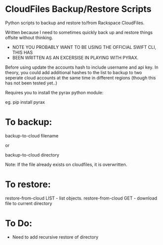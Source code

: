 
CloudFiles Backup/Restore Scripts
=================================

Python scripts to backup and restore to/from Rackspace CloudFiles.

Written because I need to sometimes quickly back up and restore things
offsite without thinking.

* NOTE YOU PROBABLY WANT TO BE USING THE OFFICIAL SWIFT CLI, THIS HAS
* BEEN WRITTEN AS AN EXCERSISE IN PLAYING WITH PYRAX. 

Before using update the accounts hash to include username and api key.
In theory, you could add additional hashes to the list to backup to two
seperate cloud accounts at the same time in different regions (though
this has not been tested yet..)

Requires you to install the pyrax python module:

eg. pip install pyrax

To backup:
==========

backup-to-cloud filename

or 

backup-to-cloud directory 

Note: If the file already exists on cloudfiles, it is overwritten.


To restore: 
===========
restore-from-cloud LIST - list objects.
restore-from-cloud GET - download file to current directory

To Do:
======
- Need to add recursive restore of directory
